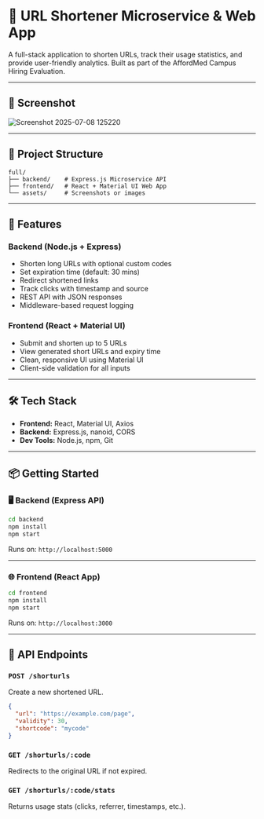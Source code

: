 # 🔗 URL Shortener Microservice & Web App

A full-stack application to shorten URLs, track their usage statistics, and provide user-friendly analytics. Built as part of the AffordMed Campus Hiring Evaluation.

---

## 📸 Screenshot

![Screenshot 2025-07-08 125220](https://github.com/user-attachments/assets/2326d5f8-d8fe-4acf-8073-62136913ce0c)


---

## 📁 Project Structure

```
full/
├── backend/    # Express.js Microservice API
├── frontend/   # React + Material UI Web App
└── assets/     # Screenshots or images
```

---

## 🚀 Features

### Backend (Node.js + Express)
- Shorten long URLs with optional custom codes
- Set expiration time (default: 30 mins)
- Redirect shortened links
- Track clicks with timestamp and source
- REST API with JSON responses
- Middleware-based request logging

### Frontend (React + Material UI)
- Submit and shorten up to 5 URLs
- View generated short URLs and expiry time
- Clean, responsive UI using Material UI
- Client-side validation for all inputs

---

## 🛠️ Tech Stack

- **Frontend:** React, Material UI, Axios
- **Backend:** Express.js, nanoid, CORS
- **Dev Tools:** Node.js, npm, Git

---

## 📦 Getting Started

### 🖥️ Backend (Express API)

```bash
cd backend
npm install
npm start
```

Runs on: `http://localhost:5000`

---

### 🌐 Frontend (React App)

```bash
cd frontend
npm install
npm start
```

Runs on: `http://localhost:3000`

---

## 🧪 API Endpoints

### `POST /shorturls`
Create a new shortened URL.
```json
{
  "url": "https://example.com/page",
  "validity": 30,
  "shortcode": "mycode"
}
```

### `GET /shorturls/:code`
Redirects to the original URL if not expired.

### `GET /shorturls/:code/stats`
Returns usage stats (clicks, referrer, timestamps, etc.).
